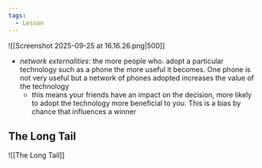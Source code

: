 ```yaml
---
tags:
  - Lesson
---
```

![[Screenshot 2025-09-25 at 16.16.26.png|500]]
- *network externalities*: the more people who. adopt a particular technology such as a phone the more useful it becomes. One phone is not very useful but a network of phones adopted increases the value of the technology
	- this means your friends have an impact on the decision, more likely to adopt the technology more beneficial to you. This is a bias by chance that influences a winner
## The Long Tail
![[The Long Tail]]